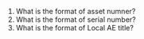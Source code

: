 1. What is the format of asset numner?
2. What is the format of serial number?
3. What is the format of Local AE title?
